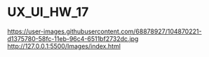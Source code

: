 # UX_UI_HW_17
https://user-images.githubusercontent.com/68878927/104870221-d1375780-58fc-11eb-96c4-6511bf2732dc.jpg
http://127.0.0.1:5500/Images/index.html